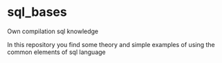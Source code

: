 # sql_bases
Own compilation sql knowledge

In this repository you find some theory and simple examples of using the common elements of sql language

